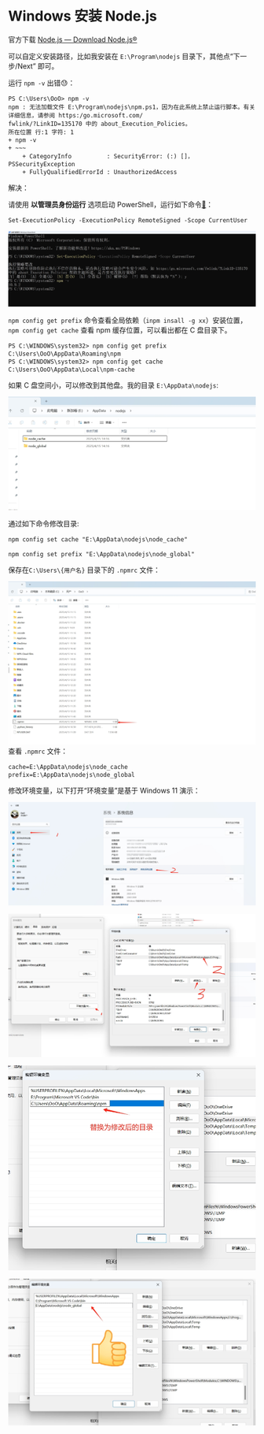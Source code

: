 # Windows 安装 Node.js

官方下载 [Node.js — Download Node.js®](https://nodejs.org/zh-cn/download/)

可以自定义安装路径，比如我安装在 `E:\Program\nodejs` 目录下，其他点“下一步/Next” 即可。

运行 `npm -v` 出错😓：

```shell
PS C:\Users\OoO> npm -v
npm : 无法加载文件 E:\Program\nodejs\npm.ps1，因为在此系统上禁止运行脚本。有关详细信息，请参阅 https:/go.microsoft.com/
fwlink/?LinkID=135170 中的 about_Execution_Policies。
所在位置 行:1 字符: 1
+ npm -v
+ ~~~
    + CategoryInfo          : SecurityError: (:) []，PSSecurityException
    + FullyQualifiedErrorId : UnauthorizedAccess
```

解决：

请使用 **以管理员身份运行** 选项启动 PowerShell，运行如下命令[🔗](https://learn.microsoft.com/zh-cn/powershell/module/microsoft.powershell.core/about/about_execution_policies?view=powershell-7.5)：

```shell
Set-ExecutionPolicy -ExecutionPolicy RemoteSigned -Scope CurrentUser
```


![](./src/20250415114341.png)

`npm config get prefix` 命令查看全局依赖（`inpm insall -g xx`）安装位置，`npm config get cache` 查看 npm 缓存位置，可以看出都在 C 盘目录下。

```shell
PS C:\WINDOWS\system32> npm config get prefix
C:\Users\OoO\AppData\Roaming\npm
PS C:\WINDOWS\system32> npm config get cache
C:\Users\OoO\AppData\Local\npm-cache
```

如果 C 盘空间小，可以修改到其他盘。我的目录 `E:\AppData\nodejs`:

![](./src/20250415141829.png)

通过如下命令修改目录:

```shell
npm config set cache "E:\AppData\nodejs\node_cache"
```

```shell
npm config set prefix "E:\AppData\nodejs\node_global"
```

保存在`C:\Users\{用户名}` 目录下的 `.npmrc` 文件：

![](./src/20250415142302.png)
查看 `.npmrc` 文件：

```shell
cache=E:\AppData\nodejs\node_cache
prefix=E:\AppData\nodejs\node_global
```

修改环境变量，以下打开“环境变量”是基于 Windows 11 演示：

![](./src/20250415142654.png)

![](./src/20250415142755.png)

![](./src/20250415142912.png)

![](./src/20250415143021.png)


